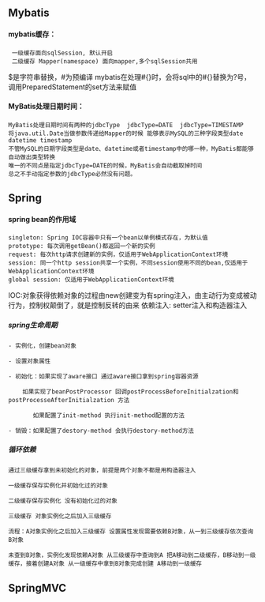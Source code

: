 ## Mybatis
#### mybatis缓存：

	 一级缓存面向sqlSession, 默认开启
	 二级缓存 Mapper(namespace) 面向mapper,多个sqlSession共用
   

$是字符串替换，#为预编译 mybatis在处理#{}时，会将sql中的#{}替换为?号，调用PreparedStatement的set方法来赋值

#### MyBatis处理日期时间：

	MyBatis处理日期时间有两种的jdbcType  jdbcType=DATE  jdbcType=TIMESTAMP
	将java.util.Date当做参数传递给Mapper的时候 能够表示MySQL的三种字段类型date datetime timestamp
	不管MySQL的日期字段类型是date、datetime或者timestamp中的哪一种，MyBatis都能够自动做出类型转换
	唯一的不同点是指定jdbcType=DATE的时候，MyBatis会自动截取掉时间
	总之不手动指定参数的jdbcType必然没有问题。


## Spring
#### spring bean的作用域
	singleton: Spring IOC容器中只有一个bean以单例模式存在，为默认值
	prototype: 每次调用getBean()都返回一个新的实例
	request: 每次http请求创建新的实例，仅适用于WebApplicationContext环境
	session: 同一个http session共享一个实例，不同session使用不同的bean,仅适用于WebApplicationContext环境
	global session: 仅适用于WebApplicationContext环境


IOC:对象获得依赖对象的过程由new创建变为有spring注入，由主动行为变成被动行为，控制权颠倒了，就是控制反转的由来
依赖注入: setter注入和构造器注入



##### spring生命周期

	- 实例化，创建bean对象

	- 设置对象属性

	- 初始化：如果实现了aware接口 通过aware接口拿到spring容器资源

	  	如果实现了beanPostProcessor 回调postProcessBeforeInitialzation和postProcesseAfterInitialzation 方法

	  ​     如果配置了init-method 执行init-method配置的方法

	- 销毁：如果配置了destory-method 会执行destory-method方法

##### 循环依赖

	通过三级缓存拿到未初始化的对象，前提是两个对象不都是用构造器注入

	一级缓存保存实例化并初始化过的对象

	二级缓存保存实例化 没有初始化过的对象

	三级缓存 对象实例化之后加入三级缓存

	流程：A对象实例化之后加入三级缓存 设置属性发现需要依赖B对象，从一到三级缓存依次查询B对象

	未查到B对象，实例化发现依赖A对象 从三级缓存中查询到A 把A移动到二级缓存，B移动到一级缓存，接着创建A对象 从一级缓存中拿到B对象完成创建 A移动到一级缓存


## SpringMVC
